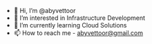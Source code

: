 - 👋 Hi, I’m @abyvettoor
- 👀 I’m interested in Infrastructure Development
- 🌱 I’m currently learning Cloud Solutions
- 📫 How to reach me - abyvettoor@gmail.com

<!---
abyvettoor/abyvettoor is a ✨ special ✨ repository because its `README.md` (this file) appears on your GitHub profile.
You can click the Preview link to take a look at your changes.
--->
